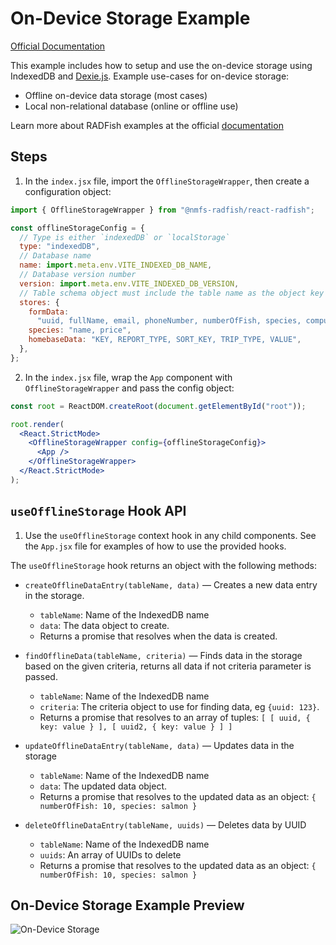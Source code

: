 # On-Device Storage Example

[Official Documentation](https://nmfs-radfish.github.io/radfish/)

This example includes how to setup and use the on-device storage using IndexedDB and [Dexie.js](https://dexie.org/docs/Tutorial/Getting-started). Example use-cases for on-device storage:

- Offline on-device data storage (most cases)
- Local non-relational database (online or offline use)

Learn more about RADFish examples at the official [documentation](https://nmfs-radfish.github.io/radfish/developer-documentation/examples-and-templates#examples)

## Steps

1. In the `index.jsx` file, import the `OfflineStorageWrapper`, then create a configuration object:

```jsx
import { OfflineStorageWrapper } from "@nmfs-radfish/react-radfish";

const offlineStorageConfig = {
  // Type is either `indexedDB` or `localStorage`
  type: "indexedDB",
  // Database name
  name: import.meta.env.VITE_INDEXED_DB_NAME,
  // Database version number
  version: import.meta.env.VITE_INDEXED_DB_VERSION,
  // Table schema object must include the table name as the object key and a comma-separated string as the value. Please note `uuid` must be the first value in `formData` table.
  stores: {
    formData:
      "uuid, fullName, email, phoneNumber, numberOfFish, species, computedPrice, isDraft",
    species: "name, price",
    homebaseData: "KEY, REPORT_TYPE, SORT_KEY, TRIP_TYPE, VALUE",
  },
};
```

2. In the `index.jsx` file, wrap the `App` component with `OfflineStorageWrapper` and pass the config object:

```jsx
const root = ReactDOM.createRoot(document.getElementById("root"));

root.render(
  <React.StrictMode>
    <OfflineStorageWrapper config={offlineStorageConfig}>
      <App />
    </OfflineStorageWrapper>
  </React.StrictMode>
);
```

## `useOfflineStorage` Hook API

1. Use the `useOfflineStorage` context hook in any child components. See the `App.jsx` file for examples of how to use the provided hooks.

The `useOfflineStorage` hook returns an object with the following methods:

- `createOfflineDataEntry(tableName, data)` — Creates a new data entry in the storage.

  - `tableName`: Name of the IndexedDB name
  - `data`: The data object to create.
  - Returns a promise that resolves when the data is created.

- `findOfflineData(tableName, criteria)` — Finds data in the storage based on the given criteria, returns all data if not criteria parameter is passed.

  - `tableName`: Name of the IndexedDB name
  - `criteria`: The criteria object to use for finding data, eg `{uuid: 123}`.
  - Returns a promise that resolves to an array of tuples:
    `[ [ uuid, { key: value } ], [ uuid2, { key: value } ] ]`

- `updateOfflineDataEntry(tableName, data)` — Updates data in the storage

  - `tableName`: Name of the IndexedDB name
  - `data`: The updated data object.
  - Returns a promise that resolves to the updated data as an object:
    `{ numberOfFish: 10, species: salmon }`

- `deleteOfflineDataEntry(tableName, uuids)` — Deletes data by UUID
  - `tableName`: Name of the IndexedDB name
  - `uuids`: An array of UUIDs to delete
  - Returns a promise that resolves to the updated data as an object:
    `{ numberOfFish: 10, species: salmon }`

## On-Device Storage Example Preview

![On-Device Storage](./src/assets/on-device-storage.png)
